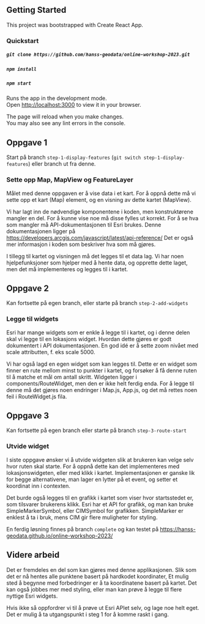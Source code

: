 ## Getting Started
This project was bootstrapped with Create React App.

### Quickstart
##### `git clone https://github.com/hanss-geodata/online-workshop-2023.git`
##### `npm install`
##### `npm start`

Runs the app in the development mode.\
Open [http://localhost:3000](http://localhost:3000) to view it in your browser.

The page will reload when you make changes.\
You may also see any lint errors in the console.

## Oppgave 1
Start på branch `step-1-display-features` (`git switch step-1-display-features`) eller branch ut fra denne.
### Sette opp Map, MapView og FeatureLayer
Målet med denne oppgaven er å vise data i et kart. For å oppnå dette må vi sette opp et kart (Map) element, og en visning av dette kartet (MapView).

Vi har lagt inn de nødvendige komponentene i koden, men konstruktørene mangler en del. For å kunne vise noe må disse fylles ut korrekt. For å se hva som mangler må API-dokumentasjonen til Esri brukes. Denne dokumentasjonen ligger på https://developers.arcgis.com/javascript/latest/api-reference/ Det er også mer informasjon i koden som beskriver hva som må gjøres.

I tillegg til kartet og visningen må det legges til et data lag. Vi har noen hjelpefunksjoner som hjelper med å hente data, og opprette dette laget, men det må implementeres og legges til i kartet.

## Oppgave 2
Kan fortsette på egen branch, eller starte på branch `step-2-add-widgets`
### Legge til widgets
Esri har mange widgets som er enkle å legge til i kartet, og i denne delen skal vi legge til en lokasjons widget. Hvordan dette gjøres er godt dokumentert i API dokumentasjonen. En god idé er å sette zoom nivået med scale attributten, f. eks scale 5000.

Vi har også lagd en egen widget som kan legges til. Dette er en widget som finner en rute mellom minst to punkter i kartet, og forsøker å få denne ruten til å matche et mål om antall skritt. Widgeten ligger i components/RouteWidget, men den er ikke helt ferdig enda. For å legge til denne må det gjøres noen endringer i Map.js, App.js, og det må rettes noen feil i RouteWidget.js fila.

## Oppgave 3
Kan fortsette på egen branch eller starte på branch `step-3-route-start`
### Utvide widget
I siste oppgave ønsker vi å utvide widgeten slik at brukeren kan velge selv hvor ruten skal starte. For å oppnå dette kan det implementeres med lokasjonswidgeten, eller med klikk i kartet. Implementasjonen er ganske lik for begge alternativene, man lager en lytter på et event, og setter et koordinat inn i contexten.

Det burde også legges til en grafikk i kartet som viser hvor startsstedet er, som tilsvarer brukerens klikk. Esri har et API for grafikk, og man kan bruke SimpleMarkerSymbol, eller CIMSymbol for grafikken. SimpleMarker er enklest å ta i bruk, mens CIM gir flere muligheter for styling.

En ferdig løsning finnes på branch `complete` og kan testet på https://hanss-geodata.github.io/online-workshop-2023/
## Videre arbeid
Det er fremdeles en del som kan gjøres med denne applikasjonen. Slik som det er nå hentes alle punktene basert på hardkodet koordinater, Et mulig sted å begynne med forbedringer er å ta koordinatene basert på kartet. Det kan også jobbes mer med styling, eller man kan prøve å legge til flere nyttige Esri widgets.

Hvis ikke så oppfordrer vi til å prøve ut Esri APIet selv, og lage noe helt eget. Det er mulig å ta utgangspunkt i steg 1 for å komme raskt i gang.
